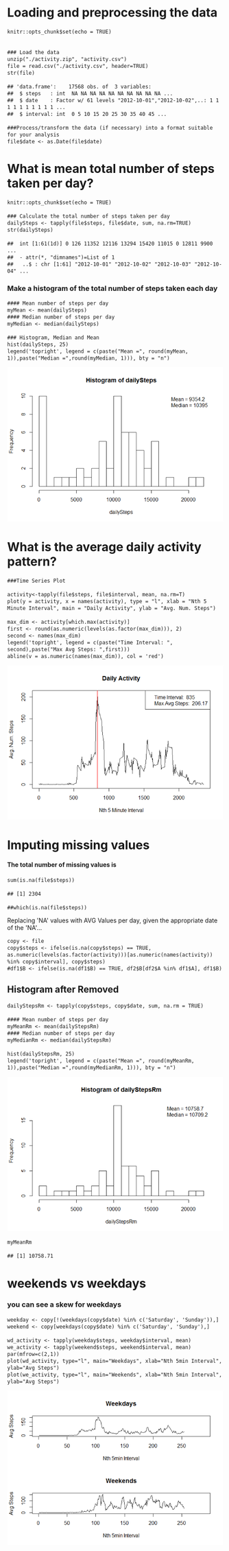 Loading and preprocessing the data
==================================

    knitr::opts_chunk$set(echo = TRUE)


    ### Load the data 
    unzip("./activity.zip", "activity.csv")
    file = read.csv("./activity.csv", header=TRUE)
    str(file)

    ## 'data.frame':    17568 obs. of  3 variables:
    ##  $ steps   : int  NA NA NA NA NA NA NA NA NA NA ...
    ##  $ date    : Factor w/ 61 levels "2012-10-01","2012-10-02",..: 1 1 1 1 1 1 1 1 1 1 ...
    ##  $ interval: int  0 5 10 15 20 25 30 35 40 45 ...

    ###Process/transform the data (if necessary) into a format suitable for your analysis
    file$date <- as.Date(file$date)

What is mean total number of steps taken per day?
=================================================

    knitr::opts_chunk$set(echo = TRUE)

    ### Calculate the total number of steps taken per day
    dailySteps <- tapply(file$steps, file$date, sum, na.rm=TRUE)
    str(dailySteps)

    ##  int [1:61(1d)] 0 126 11352 12116 13294 15420 11015 0 12811 9900 ...
    ##  - attr(*, "dimnames")=List of 1
    ##   ..$ : chr [1:61] "2012-10-01" "2012-10-02" "2012-10-03" "2012-10-04" ...

### Make a histogram of the total number of steps taken each day

    #### Mean number of steps per day
    myMean <- mean(dailySteps)
    #### Median number of steps per day
    myMedian <- median(dailySteps)

    ### Histogram, Median and Mean
    hist(dailySteps, 25)
    legend('topright', legend = c(paste("Mean =", round(myMean, 1)),paste("Median =",round(myMedian, 1))), bty = "n")

![](PA1_template_files/figure-markdown_strict/unnamed-chunk-2-1.png)<!-- -->

What is the average daily activity pattern?
===========================================

    ###Time Series Plot

    activity<-tapply(file$steps, file$interval, mean, na.rm=T)
    plot(y = activity, x = names(activity), type = "l", xlab = "Nth 5 Minute Interval", main = "Daily Activity", ylab = "Avg. Num. Steps")

    max_dim <- activity[which.max(activity)]
    first <- round(as.numeric(levels(as.factor(max_dim))), 2)
    second <- names(max_dim)
    legend('topright', legend = c(paste("Time Interval: ", second),paste("Max Avg Steps: ",first)))
    abline(v = as.numeric(names(max_dim)), col = 'red')

![](PA1_template_files/figure-markdown_strict/unnamed-chunk-3-1.png)<!-- -->

Imputing missing values
=======================

#### The total number of missing values is

    sum(is.na(file$steps))

    ## [1] 2304

    ##which(is.na(file$steps))

Replacing 'NA' values with AVG Values per day, given the appropriate
date of the 'NA'...

    copy <- file
    copy$steps <- ifelse(is.na(copy$steps) == TRUE, as.numeric(levels(as.factor(activity)))[as.numeric(names(activity)) %in% copy$interval], copy$steps)
    #df1$B <- ifelse(is.na(df1$B) == TRUE, df2$B[df2$A %in% df1$A], df1$B) 

Histogram after Removed
-----------------------

    dailyStepsRm <- tapply(copy$steps, copy$date, sum, na.rm = TRUE)

    #### Mean number of steps per day
    myMeanRm <- mean(dailyStepsRm)
    #### Median number of steps per day
    myMedianRm <- median(dailyStepsRm)

    hist(dailyStepsRm, 25)
    legend('topright', legend = c(paste("Mean =", round(myMeanRm, 1)),paste("Median =",round(myMedianRm, 1))), bty = "n")

![](PA1_template_files/figure-markdown_strict/unnamed-chunk-6-1.png)<!-- -->

    myMeanRm

    ## [1] 10758.71

weekends vs weekdays
====================

### you can see a skew for weekdays

    weekday <- copy[!(weekdays(copy$date) %in% c('Saturday', 'Sunday')),]
    weekend <- copy[weekdays(copy$date) %in% c('Saturday', 'Sunday'),]

    wd_activity <- tapply(weekday$steps, weekday$interval, mean)
    we_activity <- tapply(weekend$steps, weekend$interval, mean)
    par(mfrow=c(2,1))
    plot(wd_activity, type="l", main="Weekdays", xlab="Nth 5min Interval", ylab="Avg Steps")
    plot(we_activity, type="l", main="Weekends", xlab="Nth 5min Interval", ylab="Avg Steps")

![](PA1_template_files/figure-markdown_strict/unnamed-chunk-7-1.png)<!-- -->
